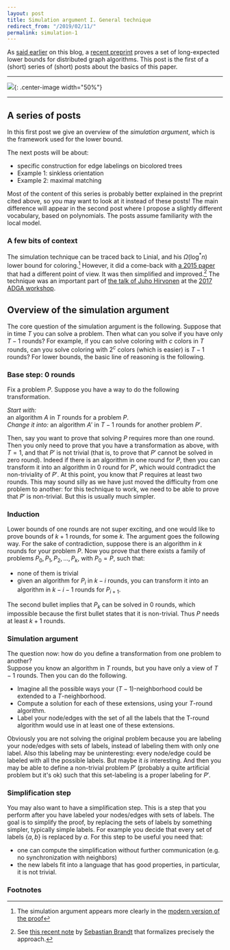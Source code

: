 ```yaml
---
layout: post
title: Simulation argument I. General technique
redirect_from: "/2019/02/11/"
permalink: simulation-1
---
```


As
[said earlier](https://discrete-notes.github.io/january-2019-notes) 
on this blog, a 
[recent preprint](https://arxiv.org/abs/1901.02441) 
proves a set of long-expected lower bounds for distributed graph algorithms. 
This post is the first of a (short) series of (short) posts about the basics of 
this paper. 

---

![](../assets/puzzle-1.png){: .center-image width="50%"}

---

## A series of posts

In this first post we give an overview of the *simulation argument*, which is 
the framework used for the lower bound. 

The next posts will be about: 

* specific construction for edge labelings on bicolored trees
* Example 1: sinkless orientation
* Example 2: maximal matching

Most of the content of this series is probably better explained in the 
preprint cited above, so you may want to look at it instead of these posts! 
The main difference will appear in the second post where I propose a slightly 
different vocabulary, based on polynomials. The posts assume familiarity with 
the local model.

### A few bits of context 

The simulation technique can be traced back to Linial, 
and his $\Omega(\log^*n)$ lower bound for coloring.[^1]
However, it did a come-back with 
[a 2015 paper](https://arxiv.org/pdf/1511.00900.pdf) that had a different point 
of view. 
It was then simplified and improved.[^2] 
The technique was an important part of 
[the talk of Juho Hirvonen](http://adga.hiit.fi/2017/hirvonen.pdf) 
at the 
[2017 ADGA workshop](http://adga.hiit.fi/2017/). 

## Overview of the simulation argument

The core question of the simulation argument is the following. 
Suppose that in time $T$ you can solve a problem. 
Then what can you solve if you have only $T-1$ rounds? 
For example, if you can solve coloring with $c$ colors in $T$ rounds, can you 
solve coloring with $2^c$ colors (which is easier) is $T-1$ rounds?
For lower bounds, the basic line of reasoning is the following. 

### Base step: 0 rounds
Fix a problem $P$.
Suppose you have a way to do the following transformation.

*Start with:*  
an algorithm $A$ in $T$ rounds for a problem $P$.   
*Change it into:* 
an algorithm $A'$ in $T-1$ rounds for another problem $P'$.   

Then, say you want to prove that solving $P$ requires more than one
round. 
Then you only need to prove that you have a transformation as above, with $T=1$, 
and that $P'$ is not trivial (that is, to prove that 
$P'$ cannot be solved in zero round).
Indeed if there is an algorithm in one round for $P$, then you can transform it 
into an algorithm in 0 round for $P'$, which would contradict the 
non-triviality of $P'$. 
At this point, you know that $P$ requires at least two rounds. 
This may sound silly as we have just moved the difficulty from one problem to
another: for this technique to work, we need to be able to prove that $P'$ is 
non-trivial. But this is usually much simpler.

### Induction
Lower bounds of one rounds are not super exciting, and one would like to prove
bounds of $k+1$ rounds, for some $k$. 
The argument goes the following way.
For the sake of contradiction, suppose there is an algorithm in $k$ rounds for 
your problem $P$.
Now you prove that there exists a family of problems $P_0, P_1, P_2, ...,P_k$, with 
$P_0=P$, such that: 

* none of them is trivial
* given an algorithm for $P_i$ in $k-i$ rounds, you can transform it into an 
algorithm in $k-i-1$ rounds for $P_{i+1}$. 

The second bullet implies that $P_k$ can be solved in $0$ rounds, which impossible 
because the first bullet states that it is non-trivial. 
Thus $P$ needs at least $k+1$ rounds.

### Simulation argument
The question now: how do you define a transformation from one problem to another?   
Suppose you know an algorithm in $T$ rounds, but you have only a view of 
$T-1$ rounds. Then you can do the following.

* Imagine all the possible ways your $(T-1)$-neighborhood could be extended to a 
$T$-neighborhood. 
* Compute a solution for each of these extensions, using your $T$-round algorithm.
* Label your node/edges with the set of all the labels that the T-round algorithm
would use in at least one of these extensions.
 
Obviously you are not solving the original problem because you are labeling your
node/edges with sets of labels, instead of labeling them with only one label. 
Also this labeling may be uninteresting: every node/edge could be labeled with 
all the possible labels. 
But maybe it *is* interesting. 
And then you may be able to define a non-trivial problem $P'$ 
(probably a quite artificial problem but it's ok) such that this set-labeling 
is a proper labeling for $P'$. 

### Simplification step
You may also want to have a simplification step. 
This is a step that you perform after you have labeled your nodes/edges with 
sets of labels.
The goal is to simplify the proof, by replacing the sets of labels by something 
simpler, typically simple labels. For example you decide that every set of labels 
{$a,b$} is replaced by $a$. For this step to be useful you need that:
 
* one can compute the simplification without further communication (e.g. no 
synchronization with neighbors)
* the new labels fit into a language that has good properties, in particular, it 
is not trivial.

### Footnotes

[^1]: The simulation argument appears more clearly in the [modern version of the proof](https://users.ics.aalto.fi/suomela/doc/linial-easy.pdf)

[^2]: See [this recent note](https://arxiv.org/abs/1902.09958) by [Sebastian Brandt](https://disco.ethz.ch/alumni/brandts) that formalizes precisely the approach.

